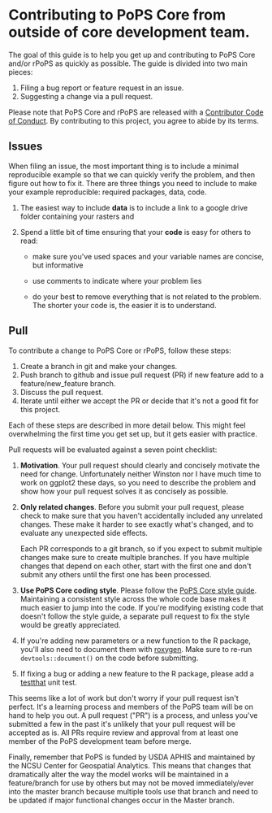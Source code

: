 # Contributing to PoPS Core from outside of core development team.

The goal of this guide is to help you get up and contributing to PoPS Core and/or rPoPS as quickly as possible. The guide is divided into two main pieces:

1. Filing a bug report or feature request in an issue.
1. Suggesting a change via a pull request.

Please note that PoPS Core and rPoPS are released with a [Contributor Code of Conduct](contributing_docs/CODE_OF_CONDUCT.md).
By contributing to this project, you agree to abide by its terms.

## Issues

When filing an issue, the most important thing is to include a minimal 
reproducible example so that we can quickly verify the problem, and then figure 
out how to fix it. There are three things you need to include to make your 
example reproducible: required packages, data, code.
  
1.  The easiest way to include **data** is to include a link to a google drive folder containing your rasters and 
  
1.  Spend a little bit of time ensuring that your **code** is easy for others to
    read:
  
    * make sure you've used spaces and your variable names are concise, but
      informative
  
    * use comments to indicate where your problem lies
  
    * do your best to remove everything that is not related to the problem.  
     The shorter your code is, the easier it is to understand.

## Pull 

To contribute a change to PoPS Core or rPoPS, follow these steps:

1. Create a branch in git and make your changes.
1. Push branch to github and issue pull request (PR) if new feature add to a feature/new_feature branch.
1. Discuss the pull request.
1. Iterate until either we accept the PR or decide that it's not
   a good fit for this project.

Each of these steps are described in more detail below. This might feel 
overwhelming the first time you get set up, but it gets easier with practice. 

<!--
* [ ] Motivate the change in one paragraph, and include it in NEWS.
      In parentheses, reference your github user name and this issue:
      `(@ChrisJones687, #1234)`
* [ ] Check pull request only includes relevant changes.
* [ ] Use the [PoPS Core style guide](contributing_docs/STYLE_GUIDE.md).
* [ ] Update documentation to reflect your changes
* [ ] Add test (if a new feature or a bug fix that needs a new test)
* [ ] Add minimal example if new function in R.

--->

Pull requests will be evaluated against a seven point checklist:

1.  __Motivation__. Your pull request should clearly and concisely motivate the
    need for change. Unfortunately neither Winston nor I have much time to
    work on ggplot2 these days, so you need to describe the problem and show
    how your pull request solves it as concisely as possible.


1.  __Only related changes__. Before you submit your pull request, please
    check to make sure that you haven't accidentally included any unrelated
    changes. These make it harder to see exactly what's changed, and to
    evaluate any unexpected side effects.

    Each PR corresponds to a git branch, so if you expect to submit
    multiple changes make sure to create multiple branches. If you have
    multiple changes that depend on each other, start with the first one
    and don't submit any others until the first one has been processed.

1.  __Use PoPS Core coding style__. Please follow the
    [PoPS Core style guide](contributing/STYLE_GUIDE.md). Maintaining
    a consistent style across the whole code base makes it much easier to
    jump into the code. If you're modifying existing code that
    doesn't follow the style guide, a separate pull request to fix the
    style would be greatly appreciated.

1.  If you're adding new parameters or a new function to the R package, you'll also need
    to document them with [roxygen](https://github.com/klutometis/roxygen).
    Make sure to re-run `devtools::document()` on the code before submitting.

1.  If fixing a bug or adding a new feature to the R package,
    please add a [testthat](https://github.com/r-lib/testthat) unit test.


This seems like a lot of work but don't worry if your pull request isn't perfect.
It's a learning process and members of the PoPS team will be on hand to help you
out. A pull request ("PR") is a process, and unless you've submitted a few in the
past it's unlikely that your pull request will be accepted as is. All PRs require
review and approval from at least one member of the PoPS development team 
before merge.

Finally, remember that PoPS is funded by USDA APHIS and maintained by the
NCSU Center for Geospatial Analytics. This means that changes that dramatically 
alter the way the model works will be maintained in a feature/branch for use by
others but may not be moved immediately/ever into the master branch because
multiple tools use that branch and need to be updated if major functional changes
occur in the Master branch.
